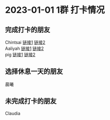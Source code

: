 # 2023-01-01 1群 打卡情况
## 完成打卡的朋友
Chintsai [链接1](http://mmbiz.qpic.cn/mmbiz_jpg/fKBOEML39zpYNN3nmRQRbyyQ2AbrMA3T8yBICFH5bIF8vZlI8V8abnEeUTjJRrRygVMCkB4HgV6skYibtV7Dicyg/0) [链接2](http://mmbiz.qpic.cn/mmbiz_jpg/fKBOEML39zpYNN3nmRQRbyyQ2AbrMA3T6sRFuHld75GlJh4jQiaDianXhnsX8qfxQibd4Oia6ergmBXZUhEpCvia2oA/0) <br>Aaliyah [链接1](http://mmbiz.qpic.cn/mmbiz_jpg/aBaDwGIjEcEkwd0odFTy4LNIfP0KMfZ4JkDtk3bPArydQ6ZUYXsVURZ1InQ46rCuicbNNX828hAGhWCG5lAibq8A/0) [链接2](http://mmbiz.qpic.cn/mmbiz_jpg/aBaDwGIjEcEkwd0odFTy4LNIfP0KMfZ41143lFuWMTWzjkHqA0Il10nzqaibf7YALaUYZKv0eExcEn1NwcntJ0A/0) <br>pig [链接1](http://mmbiz.qpic.cn/mmbiz_jpg/ZIHKcDib0zicgdFXQZgE8U08ezpAYg5AGPmxwTjuc9bHacj50icM7rHEA3rJpFZ0yrUodSsY6SKb16pyYLtZicZKyg/0) [链接2](http://mmbiz.qpic.cn/mmbiz_jpg/ZIHKcDib0zicgdFXQZgE8U08ezpAYg5AGP00800VuoY2Nib6dwzDF5aHA7YCiazpNOgNkbOSzTOgW3paYF1icYc14QA/0) <br>
## 选择休息一天的朋友
晨曦

## 未完成打卡的朋友
Claudia

